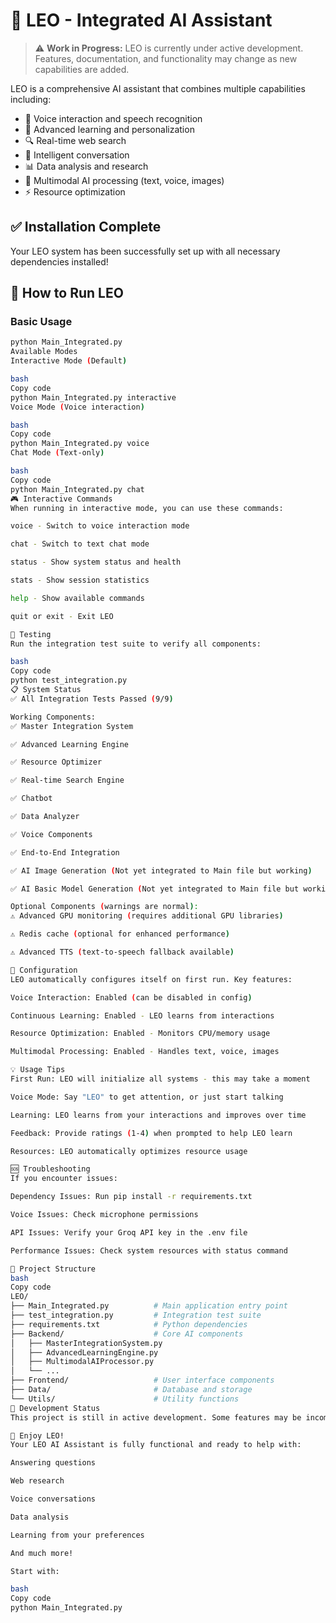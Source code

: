 # 🌟 LEO - Integrated AI Assistant  

> ⚠️ **Work in Progress:** LEO is currently under active development.  
> Features, documentation, and functionality may change as new capabilities are added.

LEO is a comprehensive AI assistant that combines multiple capabilities including:

- 🎤 Voice interaction and speech recognition  
- 🧠 Advanced learning and personalization  
- 🔍 Real-time web search  
- 💬 Intelligent conversation  
- 📊 Data analysis and research  
- 🎨 Multimodal AI processing (text, voice, images)  
- ⚡ Resource optimization  

## ✅ Installation Complete  

Your LEO system has been successfully set up with all necessary dependencies installed!

## 🚀 How to Run LEO  

### Basic Usage  
```bash
python Main_Integrated.py
Available Modes
Interactive Mode (Default)

bash
Copy code
python Main_Integrated.py interactive
Voice Mode (Voice interaction)

bash
Copy code
python Main_Integrated.py voice
Chat Mode (Text-only)

bash
Copy code
python Main_Integrated.py chat
🎮 Interactive Commands
When running in interactive mode, you can use these commands:

voice - Switch to voice interaction mode

chat - Switch to text chat mode

status - Show system status and health

stats - Show session statistics

help - Show available commands

quit or exit - Exit LEO

🧪 Testing
Run the integration test suite to verify all components:

bash
Copy code
python test_integration.py
📋 System Status
✅ All Integration Tests Passed (9/9)

Working Components:
✅ Master Integration System

✅ Advanced Learning Engine

✅ Resource Optimizer

✅ Real-time Search Engine

✅ Chatbot

✅ Data Analyzer

✅ Voice Components

✅ End-to-End Integration

✅ AI Image Generation (Not yet integrated to Main file but working)

✅ AI Basic Model Generation (Not yet integrated to Main file but working)

Optional Components (warnings are normal):
⚠️ Advanced GPU monitoring (requires additional GPU libraries)

⚠️ Redis cache (optional for enhanced performance)

⚠️ Advanced TTS (text-to-speech fallback available)

🔧 Configuration
LEO automatically configures itself on first run. Key features:

Voice Interaction: Enabled (can be disabled in config)

Continuous Learning: Enabled - LEO learns from interactions

Resource Optimization: Enabled - Monitors CPU/memory usage

Multimodal Processing: Enabled - Handles text, voice, images

💡 Usage Tips
First Run: LEO will initialize all systems - this may take a moment

Voice Mode: Say "LEO" to get attention, or just start talking

Learning: LEO learns from your interactions and improves over time

Feedback: Provide ratings (1-4) when prompted to help LEO learn

Resources: LEO automatically optimizes resource usage

🆘 Troubleshooting
If you encounter issues:

Dependency Issues: Run pip install -r requirements.txt

Voice Issues: Check microphone permissions

API Issues: Verify your Groq API key in the .env file

Performance Issues: Check system resources with status command

📁 Project Structure
bash
Copy code
LEO/
├── Main_Integrated.py          # Main application entry point
├── test_integration.py         # Integration test suite
├── requirements.txt            # Python dependencies
├── Backend/                    # Core AI components
│   ├── MasterIntegrationSystem.py
│   ├── AdvancedLearningEngine.py
│   ├── MultimodalAIProcessor.py
│   └── ...
├── Frontend/                   # User interface components
├── Data/                       # Database and storage
└── Utils/                      # Utility functions
🚧 Development Status
This project is still in active development. Some features may be incomplete or subject to change. Contributions, testing, and feedback are welcome.

🎉 Enjoy LEO!
Your LEO AI Assistant is fully functional and ready to help with:

Answering questions

Web research

Voice conversations

Data analysis

Learning from your preferences

And much more!

Start with:

bash
Copy code
python Main_Integrated.py
